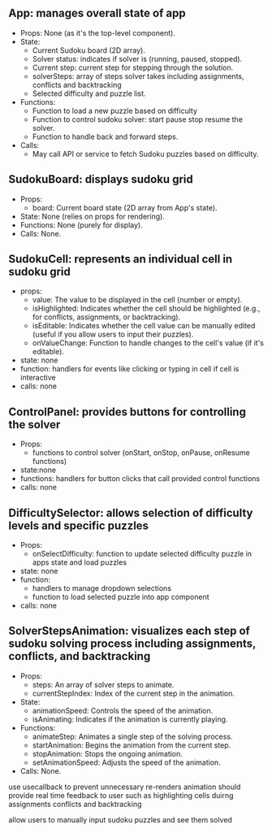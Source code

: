 ## App: manages overall state of app
- Props: None (as it's the top-level component).
- State:
    - Current Sudoku board (2D array).
    - Solver status: indicates if solver is  (running, paused, stopped).
    - Current step: current step for stepping through the solution.
    - solverSteps: array of steps solver takes including assignments, conflicts and backtracking
    - Selected difficulty and puzzle list.
- Functions:
    - Function to load a new puzzle based on difficulty
    - Function to control sudoku solver: start pause stop resume the solver.
    - Function to handle back and forward steps.
- Calls:
    - May call API or service to fetch Sudoku puzzles based on difficulty.

## SudokuBoard: displays sudoku grid
- Props:
    - board: Current board state (2D array from App's state).
- State: None (relies on props for rendering).
- Functions: None (purely for display).
- Calls: None.


## SudokuCell: represents an individual cell in sudoku grid
- props: 
    - value: The value to be displayed in the cell (number or empty).
    - isHighlighted: Indicates whether the cell should be highlighted (e.g., for conflicts, assignments, or backtracking).
    - isEditable: Indicates whether the cell value can be manually edited (useful if you allow users to input their puzzles).
    - onValueChange: Function to handle changes to the cell's value (if it's editable).
- state: none
- function: handlers for events like clicking or typing in cell if cell is interactive
- calls: none

## ControlPanel: provides buttons for controlling the solver
- Props:
    - functions to control solver (onStart, onStop, onPause, onResume functions)
- state:none
- functions: handlers for button clicks that call provided control functions
- calls: none

## DifficultySelector: allows selection of difficulty levels and specific puzzles
- Props: 
    - onSelectDifficulty: function to update selected difficulty puzzle in apps state and load puzzles
- state: none
- function: 
    - handlers to manage dropdown selections
    - function to load selected puzzle into app component
- calls: none

## SolverStepsAnimation: visualizes each step of sudoku solving process including assignments, conflicts, and backtracking
- Props:
    - steps: An array of solver steps to animate.
    - currentStepIndex: Index of the current step in the animation.
- State:
    - animationSpeed: Controls the speed of the animation.
    - isAnimating: Indicates if the animation is currently playing.
- Functions:
    - animateStep: Animates a single step of the solving process.
    - startAnimation: Begins the animation from the current step.
    - stopAnimation: Stops the ongoing animation.
    - setAnimationSpeed: Adjusts the speed of the animation.
- Calls: None.


use usecallback to prevent unnecessary re-renders
animation should provide real time feedback to user such as highlighting cells duirng assignments conflicts and backtracking


allow users to manually input sudoku puzzles and see them solved

